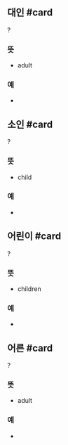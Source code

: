 ## 대인 #card
?
### 뜻
- adult
### 예
-
<!--SR:!2024-09-14,6,230-->

## 소인 #card
?
### 뜻
- child
### 예
-
<!--SR:!2024-09-23,13,288-->

## 어린이 #card
?
### 뜻
- children
### 예
-
<!--SR:!2024-09-13,10,272-->

## 어른 #card
?
### 뜻
- adult
### 예
-
<!--SR:!2024-09-15,11,270-->
